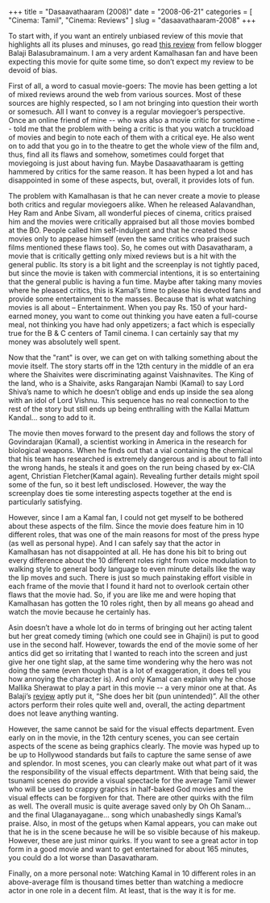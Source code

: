 +++
title = "Dasaavathaaram (2008)"
date = "2008-06-21"
categories = [
  "Cinema: Tamil",
  "Cinema: Reviews"
]
slug = "dasaavathaaram-2008"
+++

To start with, if you want an entirely unbiased review of this movie that highlights all its pluses and minuses, go read [this review](http://bbthots.blogspot.com/2008/06/dasaavathaaram-full-review.html) from fellow blogger Balaji Balasubramainum. I am a very ardent Kamalhasan fan and have been expecting this movie for quite some time, so don’t expect my review to be devoid of bias.

First of all, a word to casual movie-goers: The movie has been getting a lot of mixed reviews around the web from various sources. Most of these sources are highly respected, so I am not bringing into question their worth or somesuch. All I want to convey is a regular moviegoer’s perspective. Once an online friend of mine -- who was also a movie critic for sometime -- told me that the problem with being a critic is that you watch a truckload of movies and begin to note each of them with a critical eye. He also went on to add that you go in to the theatre to get the whole view of the film and, thus, find all its flaws and somehow, sometimes could forget that moviegoing is just about having fun. Maybe Dasaavathaaram is getting hammered by critics for the same reason. It has been hyped a lot and has disappointed in some of these aspects, but, overall, it provides lots of fun.

The problem with Kamalhasan is that he can never create a movie to please both critics and regular moviegoers alike. When he released Aalavandhan, Hey Ram and Anbe Sivam, all wonderful pieces of cinema, critics praised him and the movies were critically appraised but all those movies bombed at the BO. People called him self-indulgent and that he created those movies only to appease himself (even the same critics who praised such films mentioned these flaws too). So, he comes out with Dasavatharam, a movie that is critically getting only mixed reviews but is a hit with the general public. Its story is a bit light and the screenplay is not tightly paced, but since the movie is taken with commercial intentions, it is so entertaining that the general public is having a fun time. Maybe after taking many movies where he pleased critics, this is Kamal’s time to please his devoted fans and provide some entertainment to the masses. Because that is what watching movies is all about – Entertainment. When you pay Rs. 150 of your hard-earned money, you want to come out thinking you have eaten a full-course meal, not thinking you have had only appetizers; a fact which is especially true for the B & C centers of Tamil cinema. I can certainly say that my money was absolutely well spent.

Now that the "rant" is over, we can get on with talking something about the movie itself. The story starts off in the 12th century in the middle of an era where the Shaivites were discriminating against Vaishnavites. The King of the land, who is a Shaivite, asks Rangarajan Nambi (Kamal) to say Lord Shiva’s name to which he doesn’t oblige and ends up inside the sea along with an idol of Lord Vishnu. This sequence has no real connection to the rest of the story but still ends up being enthralling with the Kallai Mattum Kandal… song to add to it.

The movie then moves forward to the present day and follows the story of Govindarajan (Kamal), a scientist working in America in the research for biological weapons. When he finds out that a vial containing the chemical that his team has researched is extremely dangerous and is about to fall into the wrong hands, he steals it and goes on the run being chased by ex-CIA agent, Christian Fletcher(Kamal again). Revealing further details might spoil some of the fun, so it best left undisclosed. However, the way the screenplay does tie some interesting aspects together at the end is particularly satisfying.

However, since I am a Kamal fan, I could not get myself to be bothered about these aspects of the film. Since the movie does feature him in 10 different roles, that was one of the main reasons for most of the press hype (as well as personal hype). And I can safely say that the actor in Kamalhasan has not disappointed at all. He has done his bit to bring out every difference about the 10 different roles right from voice modulation to walking style to general body language to even minute details like the way the lip moves and such. There is just so much painstaking effort visible in each frame of the movie that I found it hard not to overlook certain other flaws that the movie had. So, if you are like me and were hoping that Kamalhasan has gotten the 10 roles right, then by all means go ahead and watch the movie because he certainly has.

Asin doesn’t have a whole lot do in terms of bringing out her acting talent but her great comedy timing (which one could see in Ghajini) is put to good use in the second half. However, towards the end of the movie some of her antics did get so irritating that I wanted to reach into the screen and just give her one tight slap, at the same time wondering why the hero was not doing the same (even though that is a lot of exaggeration, it does tell you how annoying the character is). And only Kamal can explain why he chose Mallika Sherawat to play a part in this movie -- a very minor one at that. As Balaji’s [review](http://bbthots.blogspot.com/2008/06/dasaavathaaram-full-review.html) aptly put it, “She does her bit (pun unintended)”. All the other actors perform their roles quite well and, overall, the acting department does not leave anything wanting.

However, the same cannot be said for the visual effects department. Even early on in the movie, in the 12th century scenes, you can see certain aspects of the scene as being graphics clearly. The movie was hyped up to be up to Hollywood standards but fails to capture the same sense of awe and splendor. In most scenes, you can clearly make out what part of it was the responsibility of the visual effects department. With that being said, the tsunami scenes do provide a visual spectacle for the average Tamil viewer who will be used to crappy graphics in half-baked God movies and the visual effects can be forgiven for that. There are other quirks with the film as well. The overall music is quite average saved only by Oh Oh Sanam… and the final Ulaganayagane… song which unabashedly sings Kamal’s praise. Also, in most of the getups when Kamal appears, you can make out that he is in the scene because he will be so visible because of his makeup. However, these are just minor quirks. If you want to see a great actor in top form in a good movie and want to get entertained for about 165 minutes, you could do a lot worse than Dasavatharam.

Finally, on a more personal note: Watching Kamal in 10 different roles in an above-average film is thousand times better than watching a mediocre actor in one role in a decent film. At least, that is the way it is for me.
